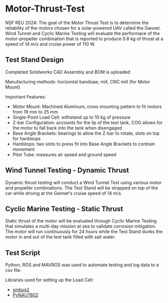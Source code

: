 # Motor-Thrust-Test
NSF REU 2024:
The goal of the Motor Thrust Test is to determine the reliability of the motors chosen for a solar-powered UAV called the Gannet. Wind Tunnel and Cyclic Marine Testing will evaluate the performace of the motor-propeller combination that is reported to produce 0.8 kg of thrust at a speed of 14 m/s and cruise power of 110 W.

## Test Stand Design
Completed Solidworks CAD Assembly and BOM is uploaded

Manufacturing methods: horizontal bandsaw, mill, CNC mill (for Motor Mount)

Important Features:
* Motor Mount: Machined Aluminum, cross mounting pattern to fit motors from 19 mm to 25 mm
* Single-Point Load Cell: withstand up to 10 kg of pressure
* Z-bar Configuration: accounts for the lip of the test tank, COG allows for the motor to fall back into the tank when disengaged
* Base Angle Brackets: bearings to allow the Z-bar to rotate, slots on top for hardstops
* Hardstops: two slots to press fit into Base Angle Brackets to contrain movement
* Pitot Tube: measures air speed and ground speed

## Wind Tunnel Testing - Dynamic Thrust 
Dynamic thrust testing will conduct a Wind Tunnel Test using various motor and propeller combinations. The Test Stand will be strapped on top of the car while driving at the Gannet's cruise speed of 14 m/s. 

## Cyclic Marine Testing - Static Thrust
Static thrust of the motor will be evaluated through Cyclic Marine Testing that simulates a multi-day mission at sea to validate corrosion mitigation. The motor will run continuously for 24 hours while the Test Stand dunks the motor in and out of the test tank filled with salt water.

## Test Script
Python, ROS and MAVROS was used to automate testing and log data to a csv file.

Libraries used for setting up the Load Cell:
* [smbus2](https://pypi.org/project/smbus2/)
* [PyNAU7802](https://github.com/BrunoB81HK/PyNAU7802/tree/main)
